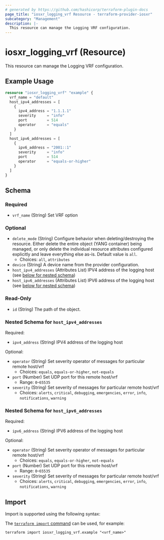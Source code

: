 ```yaml
---
# generated by https://github.com/hashicorp/terraform-plugin-docs
page_title: "iosxr_logging_vrf Resource - terraform-provider-iosxr"
subcategory: "Management"
description: |-
  This resource can manage the Logging VRF configuration.
---
```


# iosxr_logging_vrf (Resource)

This resource can manage the Logging VRF configuration.

## Example Usage

```terraform
resource "iosxr_logging_vrf" "example" {
  vrf_name = "default"
  host_ipv4_addresses = [
    {
      ipv4_address = "1.1.1.1"
      severity     = "info"
      port         = 514
      operator     = "equals"
    }
  ]
  host_ipv6_addresses = [
    {
      ipv6_address = "2001::1"
      severity     = "info"
      port         = 514
      operator     = "equals-or-higher"
    }
  ]
}
```

<!-- schema generated by tfplugindocs -->
## Schema

### Required

- `vrf_name` (String) Set VRF option

### Optional

- `delete_mode` (String) Configure behavior when deleting/destroying the resource. Either delete the entire object (YANG container) being managed, or only delete the individual resource attributes configured explicitly and leave everything else as-is. Default value is `all`.
  - Choices: `all`, `attributes`
- `device` (String) A device name from the provider configuration.
- `host_ipv4_addresses` (Attributes List) IPV4 address of the logging host (see [below for nested schema](#nestedatt--host_ipv4_addresses))
- `host_ipv6_addresses` (Attributes List) IPV6 address of the logging host (see [below for nested schema](#nestedatt--host_ipv6_addresses))

### Read-Only

- `id` (String) The path of the object.

<a id="nestedatt--host_ipv4_addresses"></a>
### Nested Schema for `host_ipv4_addresses`

Required:

- `ipv4_address` (String) IPV4 address of the logging host

Optional:

- `operator` (String) Set severity operator of  messages for particular remote host/vrf
  - Choices: `equals`, `equals-or-higher`, `not-equals`
- `port` (Number) Set UDP port for this remote host/vrf
  - Range: `0`-`65535`
- `severity` (String) Set severity of  messages for particular remote host/vrf
  - Choices: `alerts`, `critical`, `debugging`, `emergencies`, `error`, `info`, `notifications`, `warning`


<a id="nestedatt--host_ipv6_addresses"></a>
### Nested Schema for `host_ipv6_addresses`

Required:

- `ipv6_address` (String) IPV6 address of the logging host

Optional:

- `operator` (String) Set severity operator of  messages for particular remote host/vrf
  - Choices: `equals`, `equals-or-higher`, `not-equals`
- `port` (Number) Set UDP port for this remote host/vrf
  - Range: `0`-`65535`
- `severity` (String) Set severity of  messages for particular remote host/vrf
  - Choices: `alerts`, `critical`, `debugging`, `emergencies`, `error`, `info`, `notifications`, `warning`

## Import

Import is supported using the following syntax:

The [`terraform import` command](https://developer.hashicorp.com/terraform/cli/commands/import) can be used, for example:

```shell
terraform import iosxr_logging_vrf.example "<vrf_name>"
```
